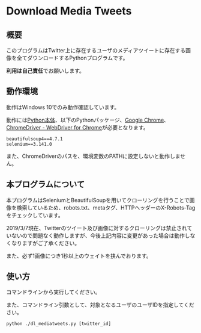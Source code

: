 # Download Media Tweets
## 概要
このプログラムはTwitter上に存在するユーザのメディアツイートに存在する画像を全てダウンロードするPythonプログラムです。

**利用は自己責任**でお願いします。

## 動作環境
動作はWindows 10でのみ動作確認しています。

動作には[Python本体](https://www.python.jp/)、以下のPythonパッケージ、[Google Chrome](https://www.google.com/intl/ja_ALL/chrome/)、[ChromeDriver - WebDriver for Chrome](https://sites.google.com/a/chromium.org/chromedriver/home)が必要となります。
```
beautifulsoup4==4.7.1
selenium==3.141.0
```

また、ChromeDriverのパスを、環境変数のPATHに設定しないと動作しません。

## 本プログラムについて
本プログラムはSeleniumとBeautifulSoupを用いてクローリングを行うことで画像を検索しているため、robots.txt、metaタグ、HTTPヘッダーのX-Robots-Tagをチェックしています。

2019/3/7現在、Twitterのツイート及び画像に対するクローリングは禁止されていないので問題なく動作しますが、今後上記内容に変更があった場合は動作しなくなりますがご了承ください。

また、必ず1画像につき1秒以上のウェイトを挟んでおります。

## 使い方
コマンドラインから実行してください。

また、コマンドライン引数として、対象となるユーザのユーザIDを指定してください。
```code
python ./dl_mediatweets.py [twitter_id]
```
